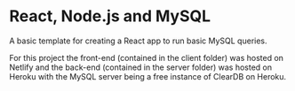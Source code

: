 # React, Node.js and MySQL
A basic template for creating a React app to run basic MySQL queries.

For this project the front-end (contained in the client folder) was hosted on Netlify and the back-end (contained in the server folder) was hosted on Heroku with the MySQL server being a free instance of ClearDB on Heroku.
